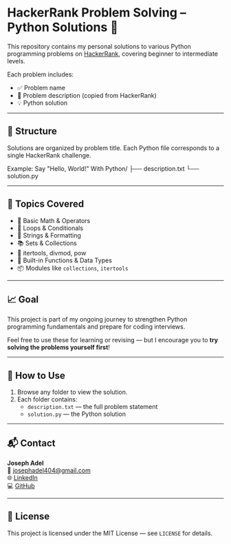 # HackerRank Problem Solving – Python Solutions 🐍

This repository contains my personal solutions to various Python programming problems on [HackerRank](https://www.hackerrank.com/), covering beginner to intermediate levels.

Each problem includes:
- ✅ Problem name
- 📄 Problem description (copied from HackerRank)
- 💡 Python solution

---

## 📁 Structure

Solutions are organized by problem title. Each Python file corresponds to a single HackerRank challenge.

Example:
Say "Hello, World!" With Python/
├── description.txt
└── solution.py

---

## 📌 Topics Covered

- 🧮 Basic Math & Operators  
- 🔁 Loops & Conditionals  
- 🧵 Strings & Formatting  
- 📚 Sets & Collections  
- 🔢 itertools, divmod, pow  
- 🧮 Built-in Functions & Data Types  
- 📦 Modules like `collections`, `itertools`

---

## 📈 Goal

This project is part of my ongoing journey to strengthen Python programming fundamentals and prepare for coding interviews.

Feel free to use these for learning or revising — but I encourage you to **try solving the problems yourself first**!

---

## 🚀 How to Use

1. Browse any folder to view the solution.
2. Each folder contains:
   - `description.txt` — the full problem statement
   - `solution.py` — the Python solution

---

## 📬 Contact

**Joseph Adel**  
📧 josephadel404@gmail.com  
🌐 [LinkedIn](https://www.linkedin.com/in/joseph-adel-b17)  
💻 [GitHub](https://github.com/josephadel25)

---

## 🏁 License

This project is licensed under the MIT License — see `LICENSE` for details.
